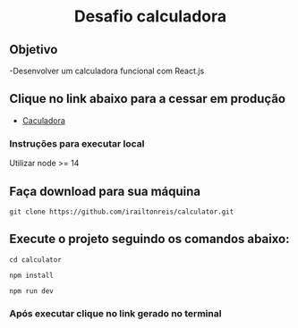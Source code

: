 <h1 align="center"> Desafio calculadora</h1>

## Objetivo

-Desenvolver um calculadora funcional com React.js

## Clique no link abaixo para a cessar em produção
- [Caculadora](https://calculator-livid-one.vercel.app/)

### Instruções para executar local

Utilizar node >= 14

## Faça download para sua máquina

```ssh
git clone https://github.com/irailtonreis/calculator.git
```
## Execute o projeto seguindo os comandos abaixo: 

```ssh
cd calculator

npm install

npm run dev

```
### Após executar clique no link gerado no terminal
